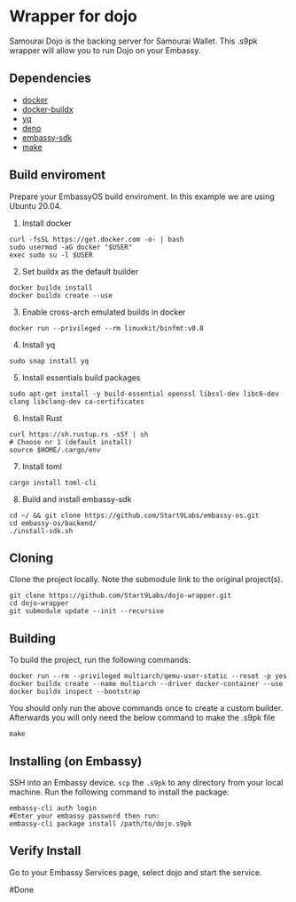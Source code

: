 # Wrapper for dojo

Samourai Dojo is the backing server for Samourai Wallet. This .s9pk wrapper will allow you to run Dojo on your Embassy.

## Dependencies

- [docker](https://docs.docker.com/get-docker)
- [docker-buildx](https://docs.docker.com/buildx/working-with-buildx/)
- [yq](https://mikefarah.gitbook.io/yq)
- [deno](https://deno.land/)
- [embassy-sdk](https://github.com/Start9Labs/embassy-os/tree/master/backend)
- [make](https://www.gnu.org/software/make/)

## Build enviroment
Prepare your EmbassyOS build enviroment. In this example we are using Ubuntu 20.04.

1. Install docker
```
curl -fsSL https://get.docker.com -o- | bash
sudo usermod -aG docker "$USER"
exec sudo su -l $USER
```
2. Set buildx as the default builder
```
docker buildx install
docker buildx create --use
```
3. Enable cross-arch emulated builds in docker
```
docker run --privileged --rm linuxkit/binfmt:v0.8
```
4. Install yq
```
sudo snap install yq
```
5. Install essentials build packages
```
sudo apt-get install -y build-essential openssl libssl-dev libc6-dev clang libclang-dev ca-certificates
```
6. Install Rust
```
curl https://sh.rustup.rs -sSf | sh
# Choose nr 1 (default install)
source $HOME/.cargo/env
```
7. Install toml
```
cargo install toml-cli
```
8. Build and install embassy-sdk
```
cd ~/ && git clone https://github.com/Start9Labs/embassy-os.git
cd embassy-os/backend/
./install-sdk.sh
```

## Cloning

Clone the project locally. Note the submodule link to the original project(s). 

```
git clone https://github.com/Start9Labs/dojo-wrapper.git
cd dojo-wrapper
git submodule update --init --recursive
```
## Building

To build the project, run the following commands:

```
docker run --rm --privileged multiarch/qemu-user-static --reset -p yes
docker buildx create --name multiarch --driver docker-container --use
docker buildx inspect --bootstrap
```

You should only run the above commands once to create a custom builder. Afterwards you will only need the below command to make the .s9pk file

```
make
```

## Installing (on Embassy)

SSH into an Embassy device.
`scp` the `.s9pk` to any directory from your local machine.
Run the following command to install the package:

```
embassy-cli auth login
#Enter your embassy password then run:
embassy-cli package install /path/to/dojo.s9pk
```
## Verify Install

Go to your Embassy Services page, select dojo and start the service.

#Done
